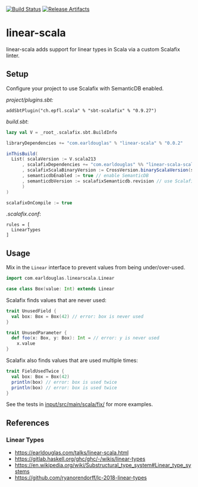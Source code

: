 [![Build Status][build-badge]][build-link]
[![Release Artifacts][release-badge]][release-link]

[build-badge]: https://github.com/earldouglas/linear-scala/workflows/build/badge.svg "Build Status"
[build-link]: https://github.com/earldouglas/linear-scala/actions "GitHub Actions"
[release-link]: https://oss.sonatype.org/content/repositories/releases/com/earldouglas/linear-scala/ "Sonatype Releases"
[release-badge]: https://img.shields.io/nexus/r/https/oss.sonatype.org/com.earldouglas/linear-scala "Sonatype Releases"

# linear-scala

linear-scala adds support for linear types in Scala via a custom
Scalafix linter.

## Setup

Configure your project to use Scalafix with SemanticDB enabled.

*project/plugins.sbt:*

```
addSbtPlugin("ch.epfl.scala" % "sbt-scalafix" % "0.9.27")
```

*build.sbt*:

```scala
lazy val V = _root_.scalafix.sbt.BuildInfo

libraryDependencies += "com.earldouglas" % "linear-scala" % "0.0.2"

inThisBuild(
  List( scalaVersion := V.scala213
      , scalafixDependencies += "com.earldouglas" %% "linear-scala-scalafix" % "0.0.2"
      , scalafixScalaBinaryVersion := CrossVersion.binaryScalaVersion(scalaVersion.value)
      , semanticdbEnabled := true // enable SemanticDB
      , semanticdbVersion := scalafixSemanticdb.revision // use Scalafix compatible version
      )
)

scalafixOnCompile := true
```

*.scalafix.conf*:

```
rules = [
  LinearTypes
]
```

## Usage

Mix in the `Linear` interface to prevent values from being
under/over-used.
 
```scala
import com.earldouglas.linearscala.Linear

case class Box(value: Int) extends Linear
```

Scalafix finds values that are never used:

```scala
trait UnusedField {
  val box: Box = Box(42) // error: box is never used
}

trait UnusedParameter {
  def foo(x: Box, y: Box): Int = // error: y is never used
    x.value
}
```

Scalafix also finds values that are used multiple times:

```scala
trait FieldUsedTwice {
  val box: Box = Box(42)
  println(box) // error: box is used twice
  println(box) // error: box is used twice
}
```

See the tests in [input/src/main/scala/fix/](input/src/main/scala/fix/)
for more examples.

## References

### Linear Types

* <https://earldouglas.com/talks/linear-scala.html>
* <https://gitlab.haskell.org/ghc/ghc/-/wikis/linear-types>
* <https://en.wikipedia.org/wiki/Substructural_type_system#Linear_type_systems>
* <https://github.com/ryanorendorff/lc-2018-linear-types>
